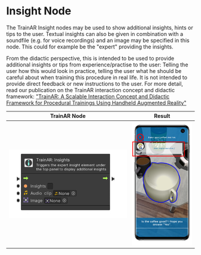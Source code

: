 # Insight Node

The TrainAR Insight nodes may be used to show additional insights, hints or tips to the user. Textual insights can also be given in combination with a soundfile (e.g. for voice recordings) and an image may be specified in this node. This could for example be the "expert" providing the insights.

From the didactic perspective, this is intended to be used to provide additional insights or tips from experience/practise to the user: Telling the user how this would look in practice, telling the user what he should be careful about when training this procedure in real life. It is not intended to provide direct feedback or new instructions to the user. For more detail, read our publication on the TrainAR interaction concept and didactic framework: ["TrainAR: A Scalable Interaction Concept and Didactic Framework for Procedural Trainings Using Handheld Augmented Reality"](https://www.mdpi.com/2414-4088/5/7/30)

| TrainAR Node | Result |
| :----------------------: |:-------------------------:|
|![](../resources/Insights.PNG)|<img src="../resources/TrainAR_Training_Insights.png" alt="drawing" width="250"/>|
